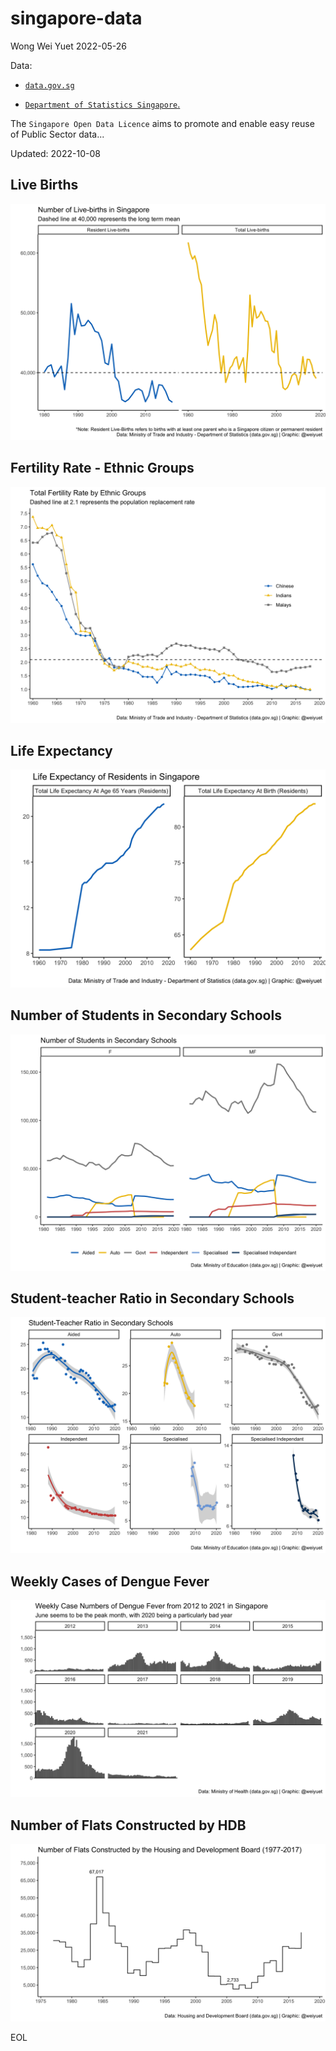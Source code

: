 # singapore-data

Wong Wei Yuet 2022-05-26

Data:
  - [`data.gov.sg`](https://data.gov.sg/)
  
  - [`Department of Statistics Singapore`.](https://www.singstat.gov.sg/)
  
The `Singapore Open Data Licence` aims to promote and enable easy reuse of Public Sector data...

Updated: 2022-10-08

## Live Births
![](https://github.com/weiyuet/singapore-data/blob/main/figures/resident-and-total-live-births.png)

## Fertility Rate - Ethnic Groups
![](https://github.com/weiyuet/singapore-data/blob/main/figures/fertility-rate-ethnic-groups.png)

## Life Expectancy
![](https://github.com/weiyuet/singapore-data/blob/main/figures/life-expectancy.png)

## Number of Students in Secondary Schools
![](https://github.com/weiyuet/singapore-data/blob/main/figures/secondary-school-students.png)

## Student-teacher Ratio in Secondary Schools
![](https://github.com/weiyuet/singapore-data/blob/main/figures/student-teacher-ratio-secondary-schools.png)

## Weekly Cases of Dengue Fever
![](https://github.com/weiyuet/singapore-data/blob/main/figures/weekly-cases-dengue-fever.png)

## Number of Flats Constructed by HDB
![](https://github.com/weiyuet/singapore-data/blob/main/figures/flats-constructed.png)

EOL